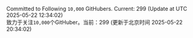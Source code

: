 Committed to Following `10,000` GitHubers. Current: <!-- FOLLOWING_COUNT -->299<!-- FOLLOWING_COUNT --> (Update at UTC <!-- LAST_UPDATED -->2025-05-22 12:34:02<!-- LAST_UPDATED -->)<br>
致力于关注`10,000`个GitHuber。当前：<!-- FOLLOWING_COUNT -->299<!-- FOLLOWING_COUNT --> (更新于北京时间 <!-- LAST_UPDATED_CST -->2025-05-22 20:34:02<!-- LAST_UPDATED_CST -->)
